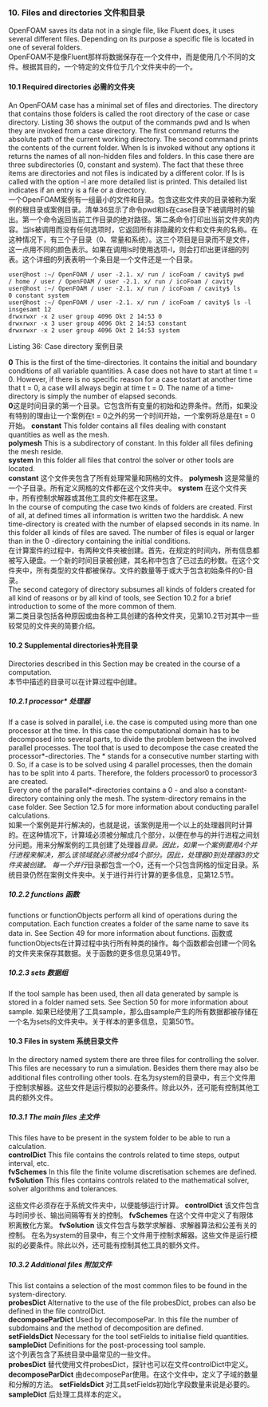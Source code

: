 ### 10. Files and directories 文件和目录
OpenFOAM saves its data not in a single file, like Fluent does, it uses several different files. Depending on its purpose a specific file is located in one of several folders.   
OpenFOAM不是像Fluent那样将数据保存在一个文件中，而是使用几个不同的文件。根据其目的，一个特定的文件位于几个文件夹中的一个。  
#### 10.1 Required directories 必需的文件夹
An OpenFOAM case has a minimal set of files and directories. The directory that contains those folders is called the root directory of the case or case directory. Listing 36 shows the output of the commands pwd and ls when they are invoked from a case directory. The first command returns the absolute path of the current working directory. The second command prints the contents of the current folder. When ls is invoked without any options it returns the names of all non-hidden files and folders. In this case there are three subdirectories (0, constant and system). The fact that these three items are directories and not files is indicated by a different color. If ls is called with the option -l are more detailed list is printed. This detailed list indicates if an entry is a file or a directory.   
一个OpenFOAM案例有一组最小的文件和目录。包含这些文件夹的目录被称为案例的根目录或案例目录。清单36显示了命令pwd和ls在case目录下被调用时的输出。第一个命令返回当前工作目录的绝对路径。第二条命令打印出当前文件夹的内容。当ls被调用而没有任何选项时，它返回所有非隐藏的文件和文件夹的名称。在这种情况下，有三个子目录（0、常量和系统）。这三个项目是目录而不是文件，这一点用不同的颜色表示。如果在调用ls时使用选项-l，则会打印出更详细的列表。这个详细的列表表明一个条目是一个文件还是一个目录。  
```
user@host :∼/ OpenFOAM / user -2.1. x/ run / icoFoam / cavity$ pwd
/ home / user / OpenFOAM / user -2.1. x/ run / icoFoam / cavity
user@host :∼/ OpenFOAM / user -2.1. x/ run / icoFoam / cavity$ ls
0 constant system
user@host :∼/ OpenFOAM / user -2.1. x/ run / icoFoam / cavity$ ls -l
insgesamt 12
drwxrwxr -x 2 user group 4096 Okt 2 14:53 0
drwxrwxr -x 3 user group 4096 Okt 2 14:53 constant
drwxrwxr -x 2 user group 4096 Okt 2 14:53 system
```
Listing 36: Case directory 案例目录

**0** This is the first of the time-directories. It contains the initial and boundary conditions of all variable quantities. A case does not have to start at time t = 0. However, if there is no specific reason for a case tostart at another time that t = 0, a case will always begin at time t = 0. The name of a time-directory is simply the number of elapsed seconds.  
**0**这是时间目录的第一个目录。它包含所有变量的初始和边界条件。然而，如果没有特别的理由让一个案例在t = 0之外的另一个时间开始，一个案例将总是在t = 0开始。 
**constant** This folder contains all files dealing with constant quantities as well as the mesh.  
**polymesh** This is a subdirectory of constant. In this folder all files defining the mesh reside.  
**system** In this folder all files that control the solver or other tools are located.  
**constant** 这个文件夹包含了所有处理常量和网格的文件。 
**polymesh** 这是常量的一个子目录。所有定义网格的文件都在这个文件夹中。 
**system** 在这个文件夹中，所有控制求解器或其他工具的文件都在这里。   
In the course of computing the case two kinds of folders are created. First of all, at defined times all information is written two the harddisk. A new time-directory is created with the number of elapsed seconds in its name. In this folder all kinds of files are saved. The number of files is equal or larger than in the 0 -directory containing the initial conditions.  
在计算案件的过程中，有两种文件夹被创建。首先，在规定的时间内，所有信息都被写入硬盘。一个新的时间目录被创建，其名称中包含了已过去的秒数。在这个文件夹中，所有类型的文件都被保存。文件的数量等于或大于包含初始条件的0-目录。  
The second category of directory subsumes all kinds of folders created for all kind of reasons or by all kind of tools, see Section 10.2 for a brief introduction to some of the more common of them.  
第二类目录包括各种原因或由各种工具创建的各种文件夹，见第10.2节对其中一些较常见的文件夹的简要介绍。  
#### 10.2 Supplemental directories补充目录
Directories described in this Section may be created in the course of a computation.  
本节中描述的目录可以在计算过程中创建。  
##### 10.2.1 processor* 处理器
If a case is solved in parallel, i.e. the case is computed using more than one processor at the time. In this case the computational domain has to be decomposed into several parts, to divide the problem between the involved parallel processes. The tool that is used to decompose the case created the processor*-directories. The * stands for a consecutive number starting with 0. So, if a case is to be solved using 4 parallel processes, then the domain has to be split into 4 parts. Therefore, the folders processor0 to processor3 are created.  
Every one of the parallel*-directories contains a 0 - and also a constant-directory containing only the mesh. The system-directory remains in the case folder. See Section 12.5 for more information about conducting parallel calculations.  
如果一个案例是并行解决的，也就是说，该案例是用一个以上的处理器同时计算的。在这种情况下，计算域必须被分解成几个部分，以便在参与的并行进程之间划分问题。用来分解案例的工具创建了处理器*目录。因此，如果一个案例要用4个并行进程来解决，那么该领域就必须被分成4个部分。因此，处理器0到处理器3的文件夹被创建。 
每一个并行*目录都包含一个0，还有一个只包含网格的恒定目录。系统目录仍然在案例文件夹中。关于进行并行计算的更多信息，见第12.5节。 

##### 10.2.2 functions 函数
functions or functionObjects perform all kind of operations during the computation. Each function creates a folder of the same name to save its data in. See Section 49 for more information about functions.
函数或functionObjects在计算过程中执行所有种类的操作。每个函数都会创建一个同名的文件夹来保存其数据。关于函数的更多信息见第49节。  
##### 10.2.3 sets 数据组
If the tool sample has been used, then all data generated by sample is stored in a folder named sets. See Section 50 for more information about sample.
如果已经使用了工具sample，那么由sample产生的所有数据都被存储在一个名为sets的文件夹中。关于样本的更多信息，见第50节。  
#### 10.3 Files in system 系统目录文件
In the directory named system there are three files for controlling the solver. This files are necessary to run a simulation. Besides them there may also be additional files controlling other tools.
在名为system的目录中，有三个文件用于控制求解器。这些文件是运行模拟的必要条件。除此以外，还可能有控制其他工具的额外文件。  
##### 10.3.1 The main files 主文件
This files have to be present in the system folder to be able to run a calculation.  
**controlDict** This file contains the controls related to time steps, output interval, etc.  
**fvSchemes** In this file the finite volume discretisation schemes are defined.  
**fvSolution** This files contains controls related to the mathematical solver, solver algorithms and tolerances.  

这些文件必须存在于系统文件夹中，以便能够运行计算。 
**controlDict** 该文件包含与时间步长、输出间隔等有关的控制。 
**fvSchemes** 在这个文件中定义了有限体积离散化方案。 
**fvSolution** 该文件包含与数学求解器、求解器算法和公差有关的控制。 
在名为system的目录中，有三个文件用于控制求解器。这些文件是运行模拟的必要条件。除此以外，还可能有控制其他工具的额外文件。


##### 10.3.2 Additional files 附加文件
This list contains a selection of the most common files to be found in the system-directory.   
**probesDict** Alternative to the use of the file probesDict, probes can also be defined in the file controlDict.  
**decomposeParDict** Used by decomposePar. In this file the number of subdomains and the method of decomposition are defined.  
**setFieldsDict** Necessary for the tool setFields to initialise field quantities.  
**sampleDict** Definitions for the post-processing tool sample.  
这个列表包含了系统目录中最常见的一些文件。  
**probesDict** 替代使用文件probesDict，探针也可以在文件controlDict中定义。 
**decomposeParDict** 由decomposePar使用。在这个文件中，定义了子域的数量和分解的方法。 
**setFieldsDict** 对工具setFields初始化字段数量来说是必要的。 
**sampleDict** 后处理工具样本的定义。 